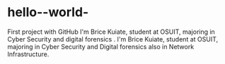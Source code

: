 # hello--world-
First project with  GitHub
I'm Brice Kuiate, student at OSUIT, majoring in Cyber Security and digital forensics . 
I'm Brice Kuiate, student at OSUIT, majoring in Cyber Security and Digital forensics also in Network Infrastructure.
